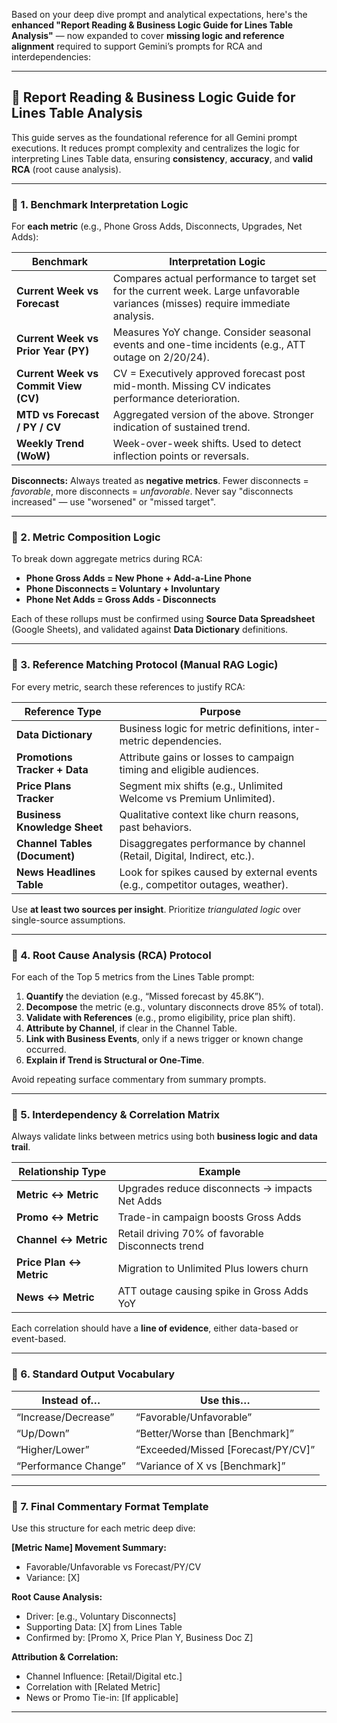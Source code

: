 Based on your deep dive prompt and analytical expectations, here's the **enhanced "Report Reading & Business Logic Guide for Lines Table Analysis"** — now expanded to cover **missing logic and reference alignment** required to support Gemini’s prompts for RCA and interdependencies:

---

## 📘 **Report Reading & Business Logic Guide for Lines Table Analysis**

This guide serves as the foundational reference for all Gemini prompt executions. It reduces prompt complexity and centralizes the logic for interpreting Lines Table data, ensuring **consistency**, **accuracy**, and **valid RCA** (root cause analysis).

---

### 🔹 1. **Benchmark Interpretation Logic**

For **each metric** (e.g., Phone Gross Adds, Disconnects, Upgrades, Net Adds):

| Benchmark | Interpretation Logic |
|----------|----------------------|
| **Current Week vs Forecast** | Compares actual performance to target set for the current week. Large unfavorable variances (misses) require immediate analysis. |
| **Current Week vs Prior Year (PY)** | Measures YoY change. Consider seasonal events and one-time incidents (e.g., ATT outage on 2/20/24). |
| **Current Week vs Commit View (CV)** | CV = Executively approved forecast post mid-month. Missing CV indicates performance deterioration. |
| **MTD vs Forecast / PY / CV** | Aggregated version of the above. Stronger indication of sustained trend. |
| **Weekly Trend (WoW)** | Week-over-week shifts. Used to detect inflection points or reversals. |

**Disconnects:** Always treated as **negative metrics**. Fewer disconnects = *favorable*, more disconnects = *unfavorable*. Never say "disconnects increased" — use "worsened" or "missed target".

---

### 🔹 2. **Metric Composition Logic**

To break down aggregate metrics during RCA:

- **Phone Gross Adds = New Phone + Add-a-Line Phone**
- **Phone Disconnects = Voluntary + Involuntary**
- **Phone Net Adds = Gross Adds - Disconnects**

Each of these rollups must be confirmed using **Source Data Spreadsheet** (Google Sheets), and validated against **Data Dictionary** definitions.

---

### 🔹 3. **Reference Matching Protocol (Manual RAG Logic)**

For every metric, search these references to justify RCA:

| Reference Type        | Purpose |
|-----------------------|---------|
| **Data Dictionary**   | Business logic for metric definitions, inter-metric dependencies. |
| **Promotions Tracker + Data** | Attribute gains or losses to campaign timing and eligible audiences. |
| **Price Plans Tracker** | Segment mix shifts (e.g., Unlimited Welcome vs Premium Unlimited). |
| **Business Knowledge Sheet** | Qualitative context like churn reasons, past behaviors. |
| **Channel Tables (Document)** | Disaggregates performance by channel (Retail, Digital, Indirect, etc.). |
| **News Headlines Table** | Look for spikes caused by external events (e.g., competitor outages, weather). |

Use **at least two sources per insight**. Prioritize *triangulated logic* over single-source assumptions.

---

### 🔹 4. **Root Cause Analysis (RCA) Protocol**

For each of the Top 5 metrics from the Lines Table prompt:

1. **Quantify** the deviation (e.g., “Missed forecast by 45.8K”).
2. **Decompose** the metric (e.g., voluntary disconnects drove 85% of total).
3. **Validate with References** (e.g., promo eligibility, price plan shift).
4. **Attribute by Channel**, if clear in the Channel Table.
5. **Link with Business Events**, only if a news trigger or known change occurred.
6. **Explain if Trend is Structural or One-Time**.

Avoid repeating surface commentary from summary prompts.

---

### 🔹 5. **Interdependency & Correlation Matrix**

Always validate links between metrics using both **business logic and data trail**.

| Relationship Type         | Example |
|---------------------------|---------|
| **Metric ↔ Metric**       | Upgrades reduce disconnects → impacts Net Adds |
| **Promo ↔ Metric**        | Trade-in campaign boosts Gross Adds |
| **Channel ↔ Metric**      | Retail driving 70% of favorable Disconnects trend |
| **Price Plan ↔ Metric**   | Migration to Unlimited Plus lowers churn |
| **News ↔ Metric**         | ATT outage causing spike in Gross Adds YoY |

Each correlation should have a **line of evidence**, either data-based or event-based.

---

### 🔹 6. **Standard Output Vocabulary**

| Instead of… | Use this… |
|-------------|-----------|
| “Increase/Decrease” | “Favorable/Unfavorable” |
| “Up/Down” | “Better/Worse than [Benchmark]” |
| “Higher/Lower” | “Exceeded/Missed [Forecast/PY/CV]” |
| “Performance Change” | “Variance of X vs [Benchmark]” |

---

### 🔹 7. **Final Commentary Format Template**

Use this structure for each metric deep dive:

**[Metric Name] Movement Summary:**  
- Favorable/Unfavorable vs Forecast/PY/CV  
- Variance: [X]

**Root Cause Analysis:**  
- Driver: [e.g., Voluntary Disconnects]  
- Supporting Data: [X] from Lines Table  
- Confirmed by: [Promo X, Price Plan Y, Business Doc Z]

**Attribution & Correlation:**  
- Channel Influence: [Retail/Digital etc.]  
- Correlation with [Related Metric]  
- News or Promo Tie-in: [If applicable]

---

